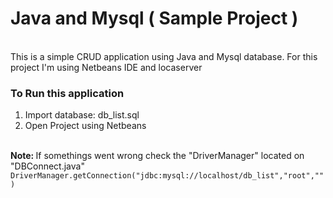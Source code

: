 <div>
	<h1>Java and Mysql ( Sample Project )</h1>
	<br>
	This is a simple CRUD application using Java and Mysql database. For this project I'm using Netbeans IDE and locaserver
	<br>
	<h3>To Run this application</h3>
	<ol>
		<li>Import database: db_list.sql</li>
		<li>Open Project using Netbeans</li>
	</ol>
	<br>
	<strong>Note: </strong> If somethings went wrong check the "DriverManager" located on "DBConnect.java"
	<br>
	<code>DriverManager.getConnection("jdbc:mysql://localhost/db_list","root","")</code>
	<br>
</div>